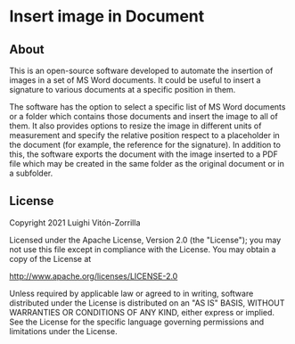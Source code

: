 # Insert image in Document

## About

This is an open-source software developed to automate the insertion of images in a set of MS Word documents. It could be useful to insert a signature to various documents at a specific position in them.

The software has the option to select a specific list of MS Word documents or a folder which contains those documents and insert the image to all of them. It also provides options to resize the image in different units of measurement and specify the relative position respect to a placeholder in the document (for example, the reference for the signature). In addition to this, the software exports the document with the image inserted to a PDF file which may be created in the same folder as the original document or in a subfolder.

## License

Copyright 2021 Luighi Vitón-Zorrilla

Licensed under the Apache License, Version 2.0 (the "License"); you may not use this file except in compliance with the License. You may obtain a copy of the License at

 http://www.apache.org/licenses/LICENSE-2.0

Unless required by applicable law or agreed to in writing, software distributed under the License is distributed on an "AS IS" BASIS, WITHOUT WARRANTIES OR CONDITIONS OF ANY KIND, either express or implied. See the License for the specific language governing permissions and limitations under the License.
